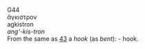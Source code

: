 <body>
  <p>G44<br>  ἄγκιστρον  <br> agkistron  <br><i>ang‘-kis-tron </i><br>From the same as <a href="g0043.htm">43</a>  a <i>hook</i> (as <i>bent</i>): - hook.<br></p>
 </body>